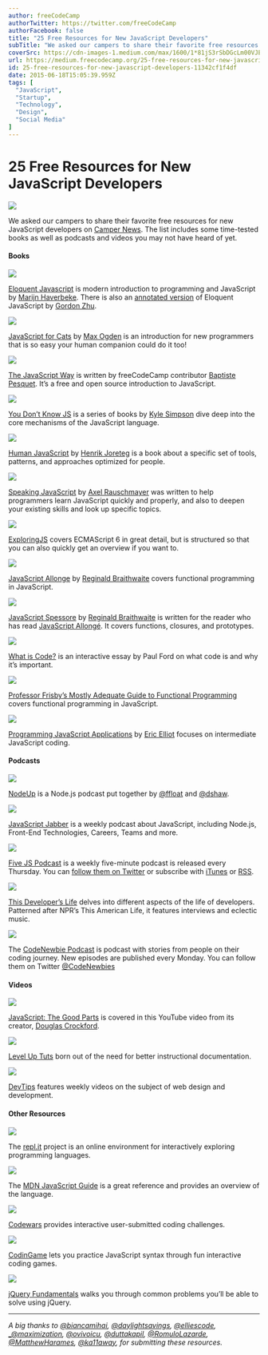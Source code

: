 ```yaml
---
author: freeCodeCamp
authorTwitter: https://twitter.com/freeCodeCamp
authorFacebook: false
title: "25 Free Resources for New JavaScript Developers"
subTitle: "We asked our campers to share their favorite free resources for new JavaScript developers on Camper News. The list includes some time-tes..."
coverSrc: https://cdn-images-1.medium.com/max/1600/1*81jS3rSbDGcLm00VJEeW-Q.jpeg
url: https://medium.freecodecamp.org/25-free-resources-for-new-javascript-developers-11342cf1f4df
id: 25-free-resources-for-new-javascript-developers-11342cf1f4df
date: 2015-06-18T15:05:39.959Z
tags: [
  "JavaScript",
  "Startup",
  "Technology",
  "Design",
  "Social Media"
]
---
```

# 25 Free Resources for New JavaScript Developers



![](https://cdn-images-1.medium.com/max/1600/1*81jS3rSbDGcLm00VJEeW-Q.jpeg)



We asked our campers to share their favorite free resources for new JavaScript developers on [Camper News](http://freecodecamp.com/news). The list includes some time-tested books as well as podcasts and videos you may not have heard of yet.

#### Books



![](https://cdn-images-1.medium.com/max/1600/0*rfscP_J7mO4Asdfh.png)



[Eloquent Javascript](http://eloquentjavascript.net//) is modern introduction to programming and JavaScript by [Marijn Haverbeke](https://twitter.com/intent/user?screen_name=marijnjh). There is also an [annotated version](https://watchandcode.com/courses/eloquent-javascript-the-annotated-version) of Eloquent JavaScript by [Gordon Zhu](https://twitter.com/intent/user?screen_name=gordon_zhu).



![](https://cdn-images-1.medium.com/max/1600/0*2g9wybpLWgnx02Y0.png)



[JavaScript for Cats](http://jsforcats.com/) by [Max Ogden](https://twitter.com/intent/user?screen_name=maxogden) is an introduction for new programmers that is so easy your human companion could do it too!



![](https://cdn-images-1.medium.com/max/1600/1*NPMHrp7TulegtvIu6_pVGw.png)



[The JavaScript Way](https://twitter.com/bpesquet) is written by freeCodeCamp contributor [Baptiste Pesquet](https://twitter.com/bpesquet). It’s a free and open source introduction to JavaScript.



![](https://cdn-images-1.medium.com/max/1600/1*sNjdsG4jbcDXbd4Gj5DVAg.png)



[You Don’t Know JS](https://github.com/getify/You-Dont-Know-JS) is a series of books by [Kyle Simpson](https://twitter.com/intent/user?screen_name=getify) dive deep into the core mechanisms of the JavaScript language.



![](https://cdn-images-1.medium.com/max/1600/0*8fGZ0evPj1UNMFod.png)



[Human JavaScript](http://read.humanjavascript.com/ch01-introduction.html) by [Henrik Joreteg](https://twitter.com/intent/user?screen_name=HenrikJoreteg) is a book about a specific set of tools, patterns, and approaches optimized for people.



![](https://cdn-images-1.medium.com/max/1600/0*zUGh-oio1IWvA7aL.jpg)



[Speaking JavaScript](http://speakingjs.com/es5/) by [Axel Rauschmayer](https://twitter.com/intent/user?screen_name=rauschma) was written to help programmers learn JavaScript quickly and properly, and also to deepen your existing skills and look up specific topics.



![](https://cdn-images-1.medium.com/max/1600/0*lBfQTN0_XNyCafrB.jpeg)



[ExploringJS](http://exploringjs.com/es6/) covers ECMAScript 6 in great detail, but is structured so that you can also quickly get an overview if you want to.



![](https://cdn-images-1.medium.com/max/1600/0*Rwv5gbZsV-J22p1l.png)



[JavaScript Allonge](https://leanpub.com/javascriptallongesix/read) by [Reginald Braithwaite](https://twitter.com/intent/user?screen_name=raganwald) covers functional programming in JavaScript.



![](https://cdn-images-1.medium.com/max/1600/0*XwRkBgkHhJ940Vyp.png)



[JavaScript Spessore](https://leanpub.com/javascript-spessore/read) by [Reginald Braithwaite](https://twitter.com/intent/user?screen_name=raganwald) is written for the reader who has read [JavaScript Allongé](https://leanpub.com/javascriptallongesix/read). It covers functions, closures, and prototypes.



![](https://cdn-images-1.medium.com/max/1600/1*mxwmvIn18mLoXxPH9DBxJA.png)



[What is Code?](http://www.bloomberg.com/graphics/2015-paul-ford-what-is-code/) is an interactive essay by Paul Ford on what code is and why it’s important.



![](https://cdn-images-1.medium.com/max/1600/0*D9H2nJhHKgyi_yl-.png)



[Professor Frisby’s Mostly Adequate Guide to Functional Programming](https://github.com/DrBoolean/mostly-adequate-guide) covers functional programming in JavaScript.



![](https://cdn-images-1.medium.com/max/1600/0*r7qP2VdbOk0472qa.jpg)



[Programming JavaScript Applications](http://chimera.labs.oreilly.com/books/1234000000262/index.html) by [Eric Elliot](http://%28@_ericelliott%29/) focuses on intermediate JavaScript coding.

#### Podcasts



![](https://cdn-images-1.medium.com/max/1600/1*tAe2lujHUc4I5o58lhuCrw.png)



[NodeUp](http://nodeup.com/) is a Node.js podcast put together by [@ffloat](https://twitter.com/intent/user?screen_name=ffloat) and [@dshaw](https://twitter.com/intent/user?screen_name=dshaw).



![](https://cdn-images-1.medium.com/max/1600/0*PDdOHaKxHHFg2MH3.png)



[JavaScript Jabber](http://devchat.tv/js-jabber/) is a weekly podcast about JavaScript, including Node.js, Front-End Technologies, Careers, Teams and more.



![](https://cdn-images-1.medium.com/max/1600/0*XggCSS2-KauJqiiE.png)



[Five JS Podcast](https://fivejs.codeschool.com/) is a weekly five-minute podcast is released every Thursday. You can [follow them on Twitter](https://twitter.com/intent/user?screen_name=FiveJSPodcast) or subscribe with [iTunes](https://itunes.apple.com/us/podcast/5-minutes-of-javascript/id775261328?mt=2) or [RSS](https://fivejs.codeschool.com/feed.rss).



![](https://cdn-images-1.medium.com/max/1600/0*_oE2N5Vr-3h_NDzm.jpg)



[This Developer’s Life](http://thisdeveloperslife.com/) delves into different aspects of the life of developers. Patterned after NPR’s This American Life, it features interviews and eclectic music.



![](https://cdn-images-1.medium.com/max/1600/1*FRCe94UQvCqt3IoFfSktVg.png)



The [CodeNewbie Podcast](http://www.codenewbie.org/podcast) is podcast with stories from people on their coding journey. New episodes are published every Monday. You can follow them on Twitter [@CodeNewbies](https://twitter.com/intent/user?screen_name=CodeNewbies)

#### Videos



![](https://cdn-images-1.medium.com/max/1600/1*_btjhMh4TKccihFtG1MmFw.png)



[JavaScript: The Good Parts](https://www.youtube.com/watch?v=hQVTIJBZook) is covered in this YouTube video from its creator, [Douglas Crockford](http://javascript.crockford.com/).



![](https://cdn-images-1.medium.com/max/1600/1*KI9UUD0IATBE9q9bTI2CQQ.png)



[Level Up Tuts](http://leveluptuts.com/) born out of the need for better instructional documentation.



![](https://cdn-images-1.medium.com/max/1600/1*w3LYSYUtGO2tjiqcBSalyg.png)



[DevTips](https://www.youtube.com/user/DevTipsForDesigners) features weekly videos on the subject of web design and development.

#### Other Resources



![](https://cdn-images-1.medium.com/max/1600/0*p7SvyBW6-3ZAxnwj.png)



The [repl.it](http://repl.it/) project is an online environment for interactively exploring programming languages.



![](https://cdn-images-1.medium.com/max/1600/0*k-U6tFX1V8N1qx8n.png)



The [MDN JavaScript Guide](https://developer.mozilla.org/en-US/docs/Web/JavaScript/Guide) is a great reference and provides an overview of the language.



![](https://cdn-images-1.medium.com/max/1600/0*b5Ftp5V8--i5FzDC.png)



[Codewars](http://www.codewars.com/) provides interactive user-submitted coding challenges.



![](https://cdn-images-1.medium.com/max/1600/1*H6-v_wPFYz9S_9VcV5HkSQ.png)



[CodinGame](https://www.codingame.com/) lets you practice JavaScript syntax through fun interactive coding games.



![](https://cdn-images-1.medium.com/max/1600/1*0LVbWebePrQOf-Pry_RbBg.png)



[jQuery Fundamentals](http://jqfundamentals.com/) walks you through common problems you’ll be able to solve using jQuery.











* * *







_A big thanks to_ [_@biancamihai_](https://twitter.com/intent/user?screen_name=bubuslubu)_,_ [_@daylightsavings_](https://twitter.com/intent/user?screen_name=daylightsavings)_,_ [_@elliescode_](https://twitter.com/intent/user?screen_name=elliescode)_,_ [_@_maximization_](https://twitter.com/intent/user?screen_name=_maximization)_,_ [_@ovivoicu_](https://twitter.com/intent/user?screen_name=ovivoicu)_,_ [_@duttakapil_](https://twitter.com/intent/user?screen_name=duttakapil)_,_ [_@RomuloLazarde_](https://twitter.com/intent/user?screen_name=RomuloLazarde)_,_ [_@MatthewHarames_](https://twitter.com/intent/user?screen_name=MatthewHarames)_,_ [_@ka11away_](https://twitter.com/intent/user?screen_name=ka11away)_, for submitting these resources._








